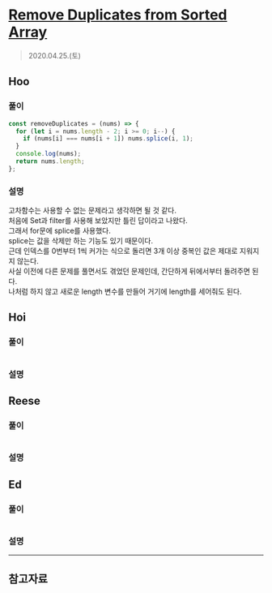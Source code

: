 # [Remove Duplicates from Sorted Array](https://leetcode.com/explore/interview/card/top-interview-questions-easy/92/array/727/)

> 2020.04.25.(토)

## Hoo
 
### 풀이

```js
const removeDuplicates = (nums) => {
  for (let i = nums.length - 2; i >= 0; i--) {
    if (nums[i] === nums[i + 1]) nums.splice(i, 1);
  }
  console.log(nums);
  return nums.length;
};
```

### 설명

고차함수는 사용할 수 없는 문제라고 생각하면 될 것 같다.  
처음에 Set과 filter를 사용해 보았지만 틀린 답이라고 나왔다.  
그래서 for문에 splice를 사용했다.  
splice는 값을 삭제만 하는 기능도 있기 때문이다.  
근데 인덱스를 0번부터 1씩 커가는 식으로 돌리면 3개 이상 중복인 값은 제대로 지워지지 않는다.  
사실 이전에 다른 문제를 풀면서도 겪었던 문제인데, 간단하게 뒤에서부터 돌려주면 된다.  
나처럼 하지 않고 새로운 length 변수를 만들어 거기에 length를 세어줘도 된다.  

## Hoi

### 풀이

```js
```

### 설명

## Reese

### 풀이

```js
```

### 설명

## Ed

### 풀이

```js
```

### 설명

---

## 참고자료

